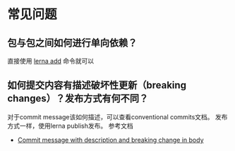 # 常见问题

## 包与包之间如何进行单向依赖？
直接使用 [lerna add](https://github.com/lerna/lerna/tree/master/commands/add#readme) 命令就可以

## 如何提交内容有描述破坏性更新（breaking changes）？发布方式有何不同？
对于commit message该如何描述，可以查看conventional commits文档。
发布方式一样，使用lerna publish发布。
参考文档
- [Commit message with description and breaking change in body](https://www.conventionalcommits.org/en/v1.0.0-beta.4/#commit-message-with-description-and-breaking-change-in-body)
